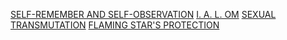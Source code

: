 [SELF-REMEMBER AND SELF-OBSERVATION](./selfremember.html)
[I. A. L. OM](./ialom.html)
[SEXUAL TRANSMUTATION](./transmutation.html)
[FLAMING STAR'S PROTECTION](./tetragrammaton.html)
